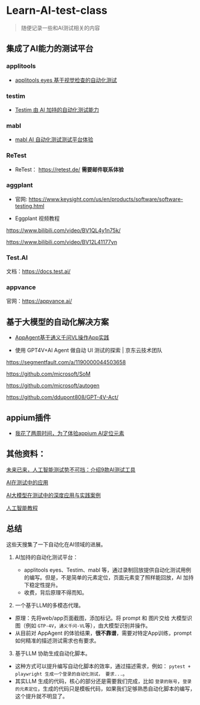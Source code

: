 # Learn-AI-test-class

> 随便记录一些和AI测试相关的内容


## 集成了AI能力的测试平台

### applitools

* [applitools eyes 基于视觉检查的自动化测试](./platform/applitools_eyes.md)

### testim

* [Testim 由 AI 加持的自动化测试能力](./platform/Testim_IO.md)

### mabl

* [mabl AI 自动化测试测试平台体验](./platform/mabl.md)

### ReTest

* ReTest： https://retest.de/ **需要邮件联系体验**

### aggplant

* 官网: https://www.keysight.com/us/en/products/software/software-testing.html

* Eggplant 视频教程

https://www.bilibili.com/video/BV1QL4y1n75k/

https://www.bilibili.com/video/BV12L41177yn


### Test.AI

文档：https://docs.test.ai/

### appvance

官网：https://appvance.ai/


## 基于大模型的自动化解决方案

* [AppAgent基于通义千问VL操作App实践](./tools/AppAgent_used.md)

* 使用 GPT4V+AI Agent 做自动 UI 测试的探索 | 京东云技术团队

https://segmentfault.com/a/1190000044503658

https://github.com/microsoft/SoM

https://github.com/microsoft/autogen

https://github.com/ddupont808/GPT-4V-Act/


## appium插件

* [我花了两周时间，为了体验appium AI定位元素](./tools/appium_ai_plugin.md)

## 其他资料：

[未来已来，人工智能测试势不可挡：介绍9款AI测试工具](https://www.sohu.com/a/226070300_453160)


[AI在测试中的应用](https://blog.csdn.net/albee2/article/details/100161691)


[AI大模型在测试中的深度应用与实践案例](https://blog.csdn.net/rjdeng/article/details/139246321)


[人工智能教程](https://www.cbedai.net/)


## 总结

这些天搜集了一下自动化在AI领域的进展。

1. AI加持的自动化测试平台：
   - applitools eyes、Testim、mabl 等，通过录制回放提供自动化测试用例的编写。但是，不是简单的元素定位，页面元素变了照样能回放，AI 加持下稳定性提升。
   - 收费，背后原理不得而知。

2.  一个基于LLM的多模态代理。
   - 原理：先将web/app页面截图，添加标记。将 prompt 和 图片交给 大模型识图（例如 `GTP-4V`，`通义千问-VL`等），由大模型识别并操作。
   - 从目前对 AppAgent 的体验结果，**很不靠谱**，需要对特定App训练，prompt 如何精准的描述测试需求也有要求。

3.  基于LLM 协助生成自动化脚本。
   - 这种方式可以提升编写自动化脚本的效率，通过描述需求，例如： `pytest + playwright 生成一个登录的自动化测试， 要求...`。
   - 其实LLM 生成的代码，核心的部分还是需要我们完成，比如 `登录的账号`，`登录的元素定位`，生成的代码只是模板代码，如果我们足够熟悉自动化脚本的编写，这个提升就不明显了。
